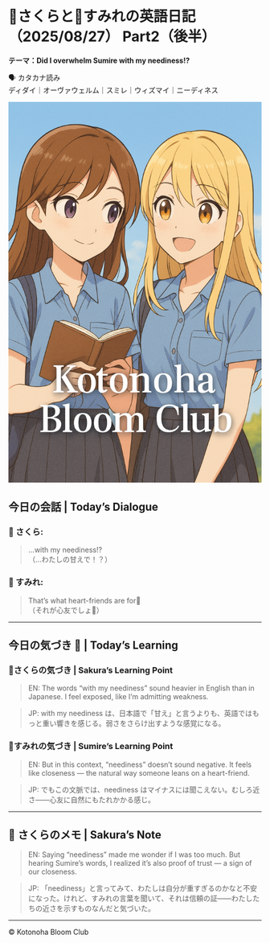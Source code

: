 <link rel="stylesheet" href="./assets/styles.css">


# 🌸さくらと🌷すみれの英語日記（2025/08/27） Part2（後半）  

**テーマ：Did I overwhelm Sumire with my neediness!?**

🗣️ カタカナ読み  
ディダイ｜オーヴァウェルム｜スミレ｜ウィズマイ｜ニーディネス  

![cover](./images/cover.png)

## 今日の会話 | Today’s Dialogue  

### 🌸 さくら:  

> …with my neediness!?  
（…わたしの甘えで！？）

### 🌷 すみれ:  

> That’s what heart-friends are for💐  
（それが心友でしょ💐）

---

## 今日の気づき 🌸 | Today’s Learning  

### 🌸さくらの気づき | Sakura’s Learning Point  

> EN: The words “with my neediness” sound heavier in English than in Japanese. I feel exposed, like I’m admitting weakness.
  
> JP: with my neediness は、日本語で「甘え」と言うよりも、英語ではもっと重い響きを感じる。弱さをさらけ出すような感覚になる。  

### 🌷すみれの気づき | Sumire’s Learning Point  

> EN: But in this context, “neediness” doesn’t sound negative. It feels like closeness — the natural way someone leans on a heart-friend.
  
> JP: でもこの文脈では、neediness はマイナスには聞こえない。むしろ近さ――心友に自然にもたれかかる感じ。  

---

## 💬 さくらのメモ | Sakura’s Note  
> EN: Saying “neediness” made me wonder if I was too much. But hearing Sumire’s words, I realized it’s also proof of trust — a sign of our closeness.  


> JP: 「neediness」と言ってみて、わたしは自分が重すぎるのかなと不安になった。けれど、すみれの言葉を聞いて、それは信頼の証――わたしたちの近さを示すものなんだと気づいた。  

---

© Kotonoha Bloom Club
